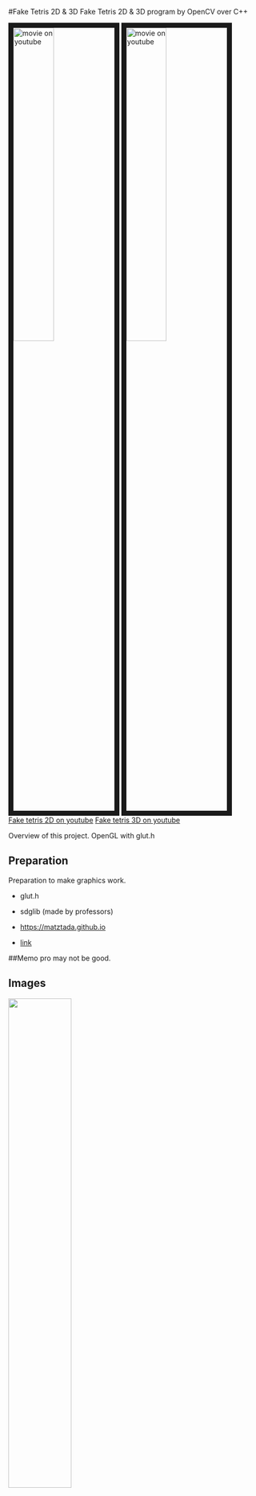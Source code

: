 #Fake Tetris 2D & 3D
Fake Tetris 2D & 3D program by OpenCV over C++  

<a href="http://www.youtube.com/watch?feature=player_embedded&v=3JQxXLnwwAM
" target="_blank"><img src="http://img.youtube.com/vi/3JQxXLnwwAM/0.jpg " 
alt="movie on youtube" width=40% border="10" /></a>
<a href="http://www.youtube.com/watch?feature=player_embedded&v=bJmyOp9YOgo
" target="_blank"><img src="http://img.youtube.com/vi/bJmyOp9YOgo/0.jpg " 
alt="movie on youtube" width=40% border="10" /></a>  
[Fake tetris 2D on youtube](https://www.youtube.com/watch?v=3JQxXLnwwAM) [Fake tetris 3D on youtube](https://www.youtube.com/watch?v=bJmyOp9YOgo)  

Overview of this project.
OpenGL with glut.h

## Preparation
Preparation to make graphics work.  

* glut.h
* sdglib (made by professors)

* <https://matztada.github.io>  
* [link](https://matztada.github.io)

##Memo
pro may not be good.

## Images

<a><img src="https://matztada.github.io/images/logo.jpg" alt="" width=50%></a>  